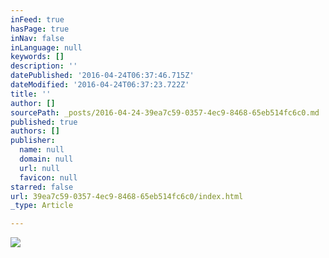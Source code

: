 ```yaml
---
inFeed: true
hasPage: true
inNav: false
inLanguage: null
keywords: []
description: ''
datePublished: '2016-04-24T06:37:46.715Z'
dateModified: '2016-04-24T06:37:23.722Z'
title: ''
author: []
sourcePath: _posts/2016-04-24-39ea7c59-0357-4ec9-8468-65eb514fc6c0.md
published: true
authors: []
publisher:
  name: null
  domain: null
  url: null
  favicon: null
starred: false
url: 39ea7c59-0357-4ec9-8468-65eb514fc6c0/index.html
_type: Article

---
```

![](https://the-grid-user-content.s3-us-west-2.amazonaws.com/be873ee1-6cd3-4ab0-bcc8-c03e6fb6804d.jpg)